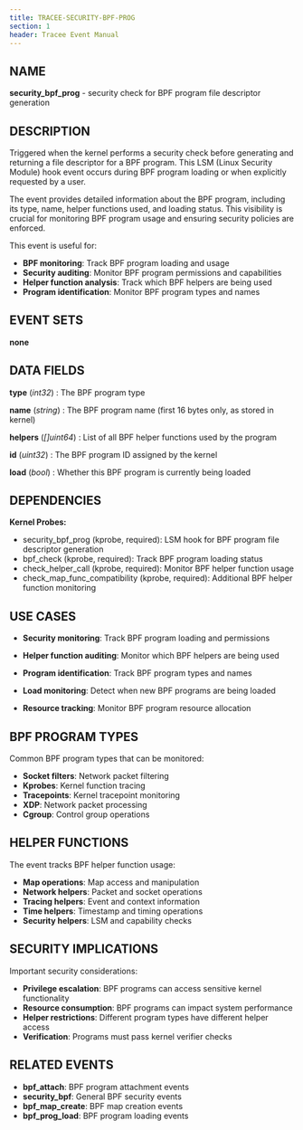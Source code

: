 ```yaml
---
title: TRACEE-SECURITY-BPF-PROG
section: 1
header: Tracee Event Manual
---
```


## NAME

**security_bpf_prog** - security check for BPF program file descriptor generation

## DESCRIPTION

Triggered when the kernel performs a security check before generating and returning a file descriptor for a BPF program. This LSM (Linux Security Module) hook event occurs during BPF program loading or when explicitly requested by a user.

The event provides detailed information about the BPF program, including its type, name, helper functions used, and loading status. This visibility is crucial for monitoring BPF program usage and ensuring security policies are enforced.

This event is useful for:

- **BPF monitoring**: Track BPF program loading and usage
- **Security auditing**: Monitor BPF program permissions and capabilities
- **Helper function analysis**: Track which BPF helpers are being used
- **Program identification**: Monitor BPF program types and names

## EVENT SETS

**none**

## DATA FIELDS

**type** (*int32*)
: The BPF program type

**name** (*string*)
: The BPF program name (first 16 bytes only, as stored in kernel)

**helpers** (*[]uint64*)
: List of all BPF helper functions used by the program

**id** (*uint32*)
: The BPF program ID assigned by the kernel

**load** (*bool*)
: Whether this BPF program is currently being loaded

## DEPENDENCIES

**Kernel Probes:**

- security_bpf_prog (kprobe, required): LSM hook for BPF program file descriptor generation
- bpf_check (kprobe, required): Track BPF program loading status
- check_helper_call (kprobe, required): Monitor BPF helper function usage
- check_map_func_compatibility (kprobe, required): Additional BPF helper function monitoring

## USE CASES

- **Security monitoring**: Track BPF program loading and permissions

- **Helper function auditing**: Monitor which BPF helpers are being used

- **Program identification**: Track BPF program types and names

- **Load monitoring**: Detect when new BPF programs are being loaded

- **Resource tracking**: Monitor BPF program resource allocation

## BPF PROGRAM TYPES

Common BPF program types that can be monitored:

- **Socket filters**: Network packet filtering
- **Kprobes**: Kernel function tracing
- **Tracepoints**: Kernel tracepoint monitoring
- **XDP**: Network packet processing
- **Cgroup**: Control group operations

## HELPER FUNCTIONS

The event tracks BPF helper function usage:

- **Map operations**: Map access and manipulation
- **Network helpers**: Packet and socket operations
- **Tracing helpers**: Event and context information
- **Time helpers**: Timestamp and timing operations
- **Security helpers**: LSM and capability checks

## SECURITY IMPLICATIONS

Important security considerations:

- **Privilege escalation**: BPF programs can access sensitive kernel functionality
- **Resource consumption**: BPF programs can impact system performance
- **Helper restrictions**: Different program types have different helper access
- **Verification**: Programs must pass kernel verifier checks

## RELATED EVENTS

- **bpf_attach**: BPF program attachment events
- **security_bpf**: General BPF security events
- **bpf_map_create**: BPF map creation events
- **bpf_prog_load**: BPF program loading events
